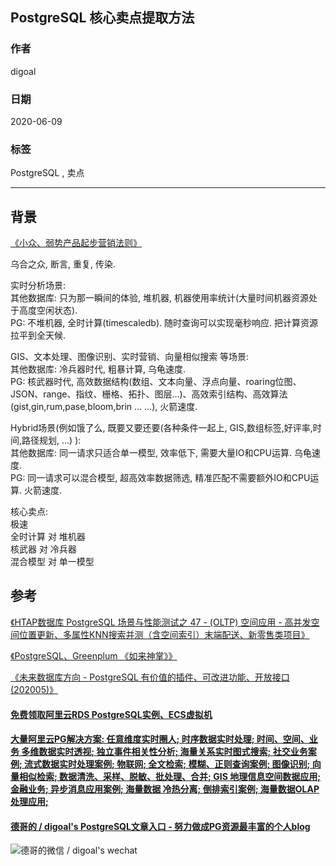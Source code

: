 ## PostgreSQL 核心卖点提取方法  
  
### 作者  
digoal  
  
### 日期  
2020-06-09  
  
### 标签  
PostgreSQL , 卖点   
  
----  
  
## 背景  
[《小众、弱势产品起步营销法则》](../197001/20200523_02.md)    
  
乌合之众, 断言, 重复, 传染.   
  
实时分析场景:   
其他数据库: 只为那一瞬间的体验, 堆机器, 机器使用率统计(大量时间机器资源处于高度空闲状态).   
PG: 不堆机器, 全时计算(timescaledb). 随时查询可以实现毫秒响应. 把计算资源拉平到全天候.   
  
GIS、文本处理、图像识别、实时营销、向量相似搜索 等场景:   
其他数据库: 冷兵器时代, 粗暴计算, 乌龟速度.   
PG: 核武器时代, 高效数据结构(数组、文本向量、浮点向量、roaring位图、JSON、range、指纹、栅格、拓扑、图层...)、高效索引结构、高效算法(gist,gin,rum,pase,bloom,brin ... ...), 火箭速度.   
  
Hybrid场景(例如饿了么, 既要又要还要(各种条件一起上, GIS,数组标签,好评率,时间,路径规划, ...)  ):   
其他数据库: 同一请求只适合单一模型, 效率低下, 需要大量IO和CPU运算. 乌龟速度.  
PG: 同一请求可以混合模型, 超高效率数据筛选, 精准匹配不需要额外IO和CPU运算. 火箭速度.   
  
核心卖点:   
极速   
全时计算 对 堆机器   
核武器 对 冷兵器   
混合模型 对 单一模型   
  
## 参考  
[《HTAP数据库 PostgreSQL 场景与性能测试之 47 - (OLTP) 空间应用 - 高并发空间位置更新、多属性KNN搜索并测（含空间索引）末端配送、新零售类项目》](../201711/20171107_48.md)    
    
[《PostgreSQL、Greenplum 《如来神掌》》](../201706/20170601_02.md)      
  
[《未来数据库方向 - PostgreSQL 有价值的插件、可改进功能、开放接口 (202005)》](../202005/20200527_06.md)   

  
  
  
  
  
  
  
  
  
  
  
  
  
  
  
  
  
#### [免费领取阿里云RDS PostgreSQL实例、ECS虚拟机](https://www.aliyun.com/database/postgresqlactivity "57258f76c37864c6e6d23383d05714ea")
  
  
#### [大量阿里云PG解决方案: 任意维度实时圈人; 时序数据实时处理; 时间、空间、业务 多维数据实时透视; 独立事件相关性分析; 海量关系实时图式搜索; 社交业务案例; 流式数据实时处理案例; 物联网; 全文检索; 模糊、正则查询案例; 图像识别; 向量相似检索; 数据清洗、采样、脱敏、批处理、合并; GIS 地理信息空间数据应用; 金融业务; 异步消息应用案例; 海量数据 冷热分离; 倒排索引案例; 海量数据OLAP处理应用;](https://yq.aliyun.com/topic/118 "40cff096e9ed7122c512b35d8561d9c8")
  
  
#### [德哥的 / digoal's PostgreSQL文章入口 - 努力做成PG资源最丰富的个人blog](https://github.com/digoal/blog/blob/master/README.md "22709685feb7cab07d30f30387f0a9ae")
  
  
![德哥的微信 / digoal's wechat](../pic/digoal_weixin.jpg "f7ad92eeba24523fd47a6e1a0e691b59")
  
